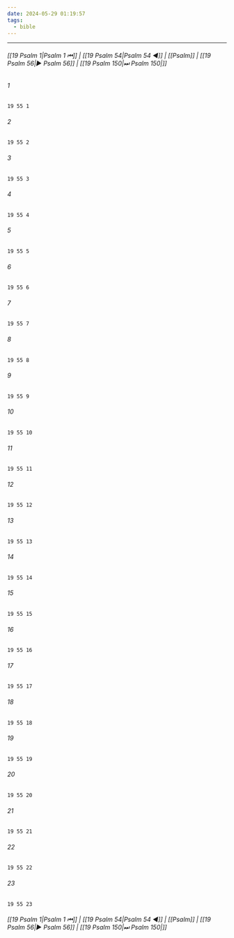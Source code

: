 ```yaml
---
date: 2024-05-29 01:19:57
tags:
  - bible
---
```

___

###### [[19 Psalm 1|Psalm 1 ⏮]] | [[19 Psalm 54|Psalm 54 ◀]] | [[Psalm]] | [[19 Psalm 56|▶ Psalm 56]] | [[19 Psalm 150|⏭ Psalm 150|]]

###### 1
``` verse
19 55 1 
```
###### 2
``` verse
19 55 2 
```
###### 3
``` verse
19 55 3 
```
###### 4
``` verse
19 55 4 
```
###### 5
``` verse
19 55 5 
```
###### 6
``` verse
19 55 6 
```
###### 7
``` verse
19 55 7 
```
###### 8
``` verse
19 55 8 
```
###### 9
``` verse
19 55 9 
```
###### 10
``` verse
19 55 10 
```
###### 11
``` verse
19 55 11 
```
###### 12
``` verse
19 55 12 
```
###### 13
``` verse
19 55 13 
```
###### 14
``` verse
19 55 14 
```
###### 15
``` verse
19 55 15 
```
###### 16
``` verse
19 55 16 
```
###### 17
``` verse
19 55 17 
```
###### 18
``` verse
19 55 18 
```
###### 19
``` verse
19 55 19 
```
###### 20
``` verse
19 55 20 
```
###### 21
``` verse
19 55 21 
```
###### 22
``` verse
19 55 22 
```
###### 23
``` verse
19 55 23 
```

###### [[19 Psalm 1|Psalm 1 ⏮]] | [[19 Psalm 54|Psalm 54 ◀]] | [[Psalm]] | [[19 Psalm 56|▶ Psalm 56]] | [[19 Psalm 150|⏭ Psalm 150|]]

